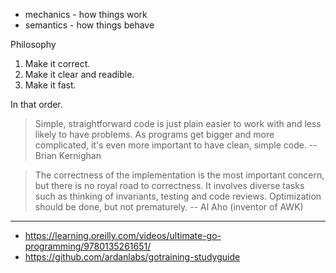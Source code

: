 * mechanics - how things work
* semantics - how things behave

Philosophy

1. Make it correct.
2. Make it clear and readible.
3. Make it fast.

In that order.

> Simple, straightforward code is just plain easier to work with and less likely to have problems. As programs get bigger and more complicated, it's even more important to have clean, simple code. -- Brian Kernighan

> The correctness of the implementation is the most important concern, but there is no royal road to correctness. It involves diverse tasks such as thinking of invariants, testing and code reviews. Optimization should be done, but not prematurely. -- Al Aho (inventor of AWK)

---

* https://learning.oreilly.com/videos/ultimate-go-programming/9780135261651/
* https://github.com/ardanlabs/gotraining-studyguide
